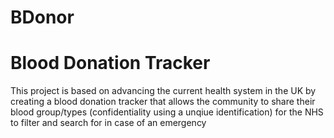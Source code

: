 # BDonor

<h1> Blood Donation Tracker </h1>
<p> This project is based on advancing the current health system in the UK by creating a blood donation tracker that allows the community to share their blood group/types (confidentiality using a unqiue identification) for the NHS to filter and search for in case of an emergency</p>
